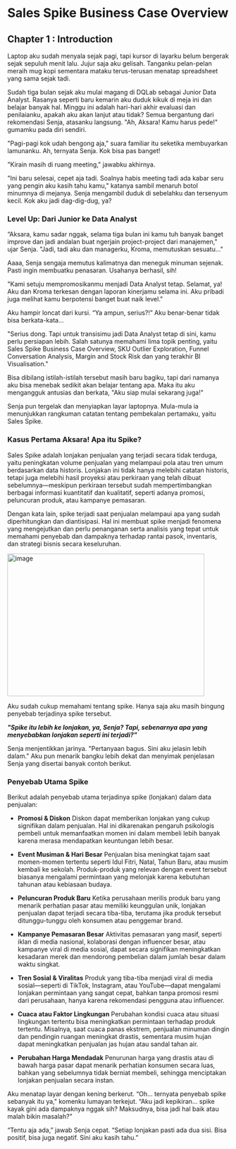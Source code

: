# Sales Spike Business Case Overview
## Chapter 1 : Introduction
Laptop aku sudah menyala sejak pagi, tapi kursor di layarku belum bergerak sejak sepuluh menit lalu. Jujur saja aku gelisah. Tanganku pelan-pelan meraih mug kopi sementara mataku terus-terusan menatap spreadsheet yang sama sejak tadi.

Sudah tiga bulan sejak aku mulai magang di DQLab sebagai Junior Data Analyst. Rasanya seperti baru kemarin aku duduk kikuk di meja ini dan belajar banyak hal. Minggu ini adalah hari-hari akhir evaluasi dan penilaianku, apakah aku akan lanjut atau tidak? Semua bergantung dari rekomendasi Senja, atasanku langsung. "Ah, Aksara! Kamu harus pede!" gumamku pada diri sendiri. 

"Pagi-pagi kok udah bengong aja," suara familiar itu seketika membuyarkan lamunanku. Ah, ternyata Senja. Kok bisa pas banget!

"Kirain masih di ruang meeting," jawabku akhirnya. 

"Ini baru selesai, cepet aja tadi. Soalnya habis meeting tadi ada kabar seru yang pengin aku kasih tahu kamu," katanya sambil menaruh botol minumnya di mejanya. Senja mengambil duduk di sebelahku dan tersenyum kecil. Kok aku jadi dag-dig-dug, ya?

### Level Up: Dari Junior ke Data Analyst
“Aksara, kamu sadar nggak, selama tiga bulan ini kamu tuh banyak banget improve dan jadi andalan buat ngerjain project-project dari manajemen," ujar Senja. "Jadi, tadi aku dan managerku, Kroma, memutuskan sesuatu…"

Aaaa, Senja sengaja memutus kalimatnya dan meneguk minuman sejenak. Pasti ingin membuatku penasaran. Usahanya berhasil, sih!

"Kami setuju mempromosikanmu menjadi Data Analyst tetap. Selamat, ya! Aku dan Kroma terkesan dengan laporan kinerjamu selama ini. Aku pribadi juga melihat kamu berpotensi banget buat naik level."

Aku hampir loncat dari kursi. “Ya ampun, serius?!” Aku benar-benar tidak bisa berkata-kata…

"Serius dong. Tapi untuk transisimu jadi Data Analyst tetap di sini, kamu perlu persiapan lebih. Salah satunya memahami lima topik penting, yaitu Sales Spike Business Case Overview, SKU Outlier Exploration, Funnel Conversation Analysis, Margin and Stock Risk dan yang terakhir BI Visualisation."

Bisa dibilang istilah-istilah tersebut masih baru bagiku, tapi dari namanya aku bisa menebak sedikit akan belajar tentang apa. Maka itu aku mengangguk antusias dan berkata, "Aku siap mulai sekarang juga!"

Senja pun tergelak dan menyiapkan layar laptopnya. Mula-mula ia menunjukkan rangkuman catatan tentang pembekalan pertamaku, yaitu Sales Spike. 

### Kasus Pertama Aksara! Apa itu Spike?
Sales Spike adalah lonjakan penjualan yang terjadi secara tidak terduga, yaitu peningkatan volume penjualan yang melampaui pola atau tren umum berdasarkan data historis. Lonjakan ini tidak hanya melebihi catatan historis, tetapi juga melebihi hasil proyeksi atau perkiraan yang telah dibuat sebelumnya—meskipun perkiraan tersebut sudah mempertimbangkan berbagai informasi kuantitatif dan kualitatif, seperti adanya promosi, peluncuran produk, atau kampanye pemasaran.

Dengan kata lain, spike terjadi saat penjualan melampaui apa yang sudah diperhitungkan dan diantisipasi. Hal ini membuat spike menjadi fenomena yang mengejutkan dan perlu penanganan serta analisis yang tepat untuk memahami penyebab dan dampaknya terhadap rantai pasok, inventaris, dan strategi bisnis secara keseluruhan.


<img width="447" height="323" alt="image" src="https://github.com/user-attachments/assets/f2bf16e4-8081-466f-a032-aeb4963c2a2c" />

 
Aku sudah cukup memahami tentang spike. Hanya saja aku masih bingung penyebab terjadinya spike tersebut.

***"Spike itu lebih ke lonjakan, ya, Senja? Tapi, sebenarnya apa yang menyebabkan lonjakan seperti ini terjadi?"***

Senja menjentikkan jarinya. "Pertanyaan bagus. Sini aku jelasin lebih dalam." Aku pun menarik bangku lebih dekat dan menyimak penjelasan Senja yang disertai banyak contoh berikut. 

### **Penyebab Utama Spike**
Berikut adalah penyebab utama terjadinya spike (lonjakan) dalam data penjualan:

- **Promosi & Diskon**
  Diskon dapat memberikan lonjakan yang cukup signifikan dalam penjualan. Hal ini dikarenakan pengaruh psikologis pembeli untuk memanfaatkan momen ini dalam membeli lebih banyak karena merasa mendapatkan keuntungan lebih besar.

- **Event Musiman & Hari Besar**
  Penjualan bisa meningkat tajam saat momen-momen tertentu seperti Idul Fitri, Natal, Tahun Baru, atau musim kembali ke sekolah. Produk-produk yang relevan dengan event tersebut biasanya mengalami permintaan yang melonjak karena kebutuhan tahunan atau kebiasaan budaya. 

- **Peluncuran Produk Baru**
Ketika perusahaan merilis produk baru yang menarik perhatian pasar atau memiliki keunggulan unik, lonjakan penjualan dapat terjadi secara tiba-tiba, terutama jika produk tersebut ditunggu-tunggu oleh konsumen atau penggemar brand.

- **Kampanye Pemasaran Besar**
  Aktivitas pemasaran yang masif, seperti iklan di media nasional, kolaborasi dengan influencer besar, atau kampanye viral di media sosial, dapat secara signifikan meningkatkan kesadaran merek dan mendorong pembelian dalam jumlah besar dalam waktu singkat.

- **Tren Sosial & Viralitas**
  Produk yang tiba-tiba menjadi viral di media sosial—seperti di TikTok, Instagram, atau YouTube—dapat mengalami lonjakan permintaan yang sangat cepat, bahkan tanpa promosi resmi dari perusahaan, hanya karena rekomendasi pengguna atau influencer.

- **Cuaca atau Faktor Lingkungan**
  Perubahan kondisi cuaca atau situasi lingkungan tertentu bisa meningkatkan permintaan terhadap produk tertentu. Misalnya, saat cuaca panas ekstrem, penjualan minuman dingin dan pendingin ruangan meningkat drastis, sementara musim hujan dapat meningkatkan penjualan jas hujan atau sandal tahan air.

- **Perubahan Harga Mendadak**
  Penurunan harga yang drastis atau di bawah harga pasar dapat menarik perhatian konsumen secara luas, bahkan yang sebelumnya tidak berniat membeli, sehingga menciptakan lonjakan penjualan secara instan.

Aku menatap layar dengan kening berkerut. “Oh... ternyata penyebab spike sebanyak itu ya," komenku lumayan terkejut. “Aku jadi kepikiran... spike kayak gini ada dampaknya nggak sih? Maksudnya, bisa jadi hal baik atau malah bikin masalah?”


“Tentu aja ada,” jawab Senja cepat. “Setiap lonjakan pasti ada dua sisi. Bisa positif, bisa juga negatif. Sini aku kasih tahu.”
